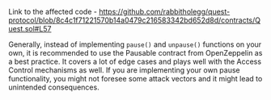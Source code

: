 Link to the affected code - https://github.com/rabbitholegg/quest-protocol/blob/8c4c1f71221570b14a0479c216583342bd652d8d/contracts/Quest.sol#L57

Generally, instead of implementing `pause()` and `unpause()` functions on your own, it is recommended to use the Pausable contract from OpenZeppelin as a best practice. It covers a lot of edge cases and plays well with the Access Control mechanisms as well. If you are implementing your own pause functionality, you might not foresee some attack vectors and it might lead to unintended consequences.